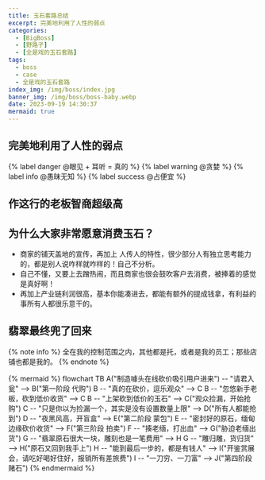 ```yaml
---
title: 玉石套路总结
excerpt: 完美地利用了人性的弱点
categories:
  - [BigBoss]
  - [野路子]
  - [全是戏的玉石套路]
tags:
  - boss
  - case
  - 全是戏的玉石套路
index_img: /img/boss/index.jpg
banner_img: /img/boss/boss-baby.webp
date: 2023-09-19 14:30:37
mermaid: true
---
```


## 完美地利用了人性的弱点

{% label danger @眼见 + 耳听 = 真的 %}
{% label warning @贪婪 %}
{% label info @愚昧无知 %}
{% label success @占便宜 %}

## 作这行的老板智商超级高

## 为什么大家非常愿意消费玉石？

- 商家的铺天盖地的宣传，再加上 人传人的特性，很少部分人有独立思考能力的，都是别人说咋样就咋样的！自己不分析。
- 自己不懂，又要上去蹭热闹，而且商家也很会鼓吹客户去消费，被捧着的感觉是真好啊！
- 再加上产业链利润很高，基本你能凑进去，都能有额外的提成钱拿，有利益的事所有人都很乐意干的。

## 翡翠最终兜了回来
{% note info %}
全在我的控制范围之内，其他都是托，或者是我的员工；那些店铺也都是我的。
{% endnote %}

{% mermaid %}
flowchart TB
    A("制造噱头在线砍价吸引用户进来") -- "请君入瓮" --> B("第一阶段 代购")
    B -- "真的在砍价，逗乐观众" --> C
    B -- "忽悠新手老板，砍到低价收货" --> C
    B -- "上架砍到低价的玉石" --> C("观众捡漏，开始抢购")
    C -- "只是你以为捡漏一个，其实是没有设置数量上限" --> D("所有人都能抢到")
    D -- "夜黑风高，开盲盒" --> E("第二阶段 蒙包")
    E -- "密封好的原石，缅甸边缘砍价收货" --> F("第三阶段 拍卖")
    F -- "揍老缅，打出血" --> G("胁迫老缅出货")
    G -- "翡翠原石很大一块，雕刻也是一笔费用" --> H
    G -- "雕归雕，货归货" --> H("原石又回到我手上")
    H -- "能到最后一步的，都是有钱人" --> I("开鉴赏展会，请吃好喝好住好，报销所有差旅费")
    I -- "一刀穷、一刀富" --> J("第四阶段 赌石")
{% endmermaid %}